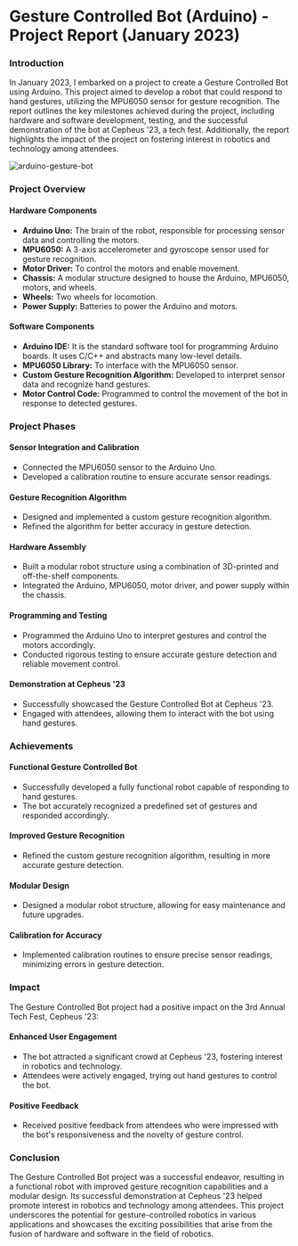 # Gesture Controlled Bot (Arduino) - Project Report (January 2023)
### Introduction
In January 2023, I embarked on a project to create a Gesture Controlled Bot using Arduino. This project aimed to develop a robot that could respond to hand gestures, utilizing the MPU6050 sensor for gesture recognition. The report outlines the key milestones achieved during the project, including hardware and software development, testing, and the successful demonstration of the bot at Cepheus '23, a tech fest. Additionally, the report highlights the impact of the project on fostering interest in robotics and technology among attendees.

![arduino-gesture-bot](https://github.com/tyagibhavya/gesture-controlled-bot/assets/99269005/06897a3f-0ebd-4dfd-b655-92256a6d2f5f)

### Project Overview
#### Hardware Components
- **Arduino Uno:** The brain of the robot, responsible for processing sensor data and controlling the motors.
- **MPU6050:** A 3-axis accelerometer and gyroscope sensor used for gesture recognition.
- **Motor Driver:** To control the motors and enable movement.
- **Chassis:** A modular structure designed to house the Arduino, MPU6050, motors, and wheels.
- **Wheels:** Two wheels for locomotion.
- **Power Supply:** Batteries to power the Arduino and motors.

#### Software Components
- **Arduino IDE:**  It is the standard software tool for programming Arduino boards. It uses C/C++ and abstracts many low-level details.
- **MPU6050 Library:** To interface with the MPU6050 sensor.
- **Custom Gesture Recognition Algorithm:** Developed to interpret sensor data and recognize hand gestures.
- **Motor Control Code:** Programmed to control the movement of the bot in response to detected gestures.

### Project Phases
#### Sensor Integration and Calibration
- Connected the MPU6050 sensor to the Arduino Uno.
- Developed a calibration routine to ensure accurate sensor readings.
#### Gesture Recognition Algorithm
- Designed and implemented a custom gesture recognition algorithm.
- Refined the algorithm for better accuracy in gesture detection.
#### Hardware Assembly
- Built a modular robot structure using a combination of 3D-printed and off-the-shelf components.
- Integrated the Arduino, MPU6050, motor driver, and power supply within the chassis.
#### Programming and Testing
- Programmed the Arduino Uno to interpret gestures and control the motors accordingly.
- Conducted rigorous testing to ensure accurate gesture detection and reliable movement control.
#### Demonstration at Cepheus '23
- Successfully showcased the Gesture Controlled Bot at Cepheus '23.
- Engaged with attendees, allowing them to interact with the bot using hand gestures.

### Achievements
#### Functional Gesture Controlled Bot
- Successfully developed a fully functional robot capable of responding to hand gestures.
- The bot accurately recognized a predefined set of gestures and responded accordingly.
#### Improved Gesture Recognition
- Refined the custom gesture recognition algorithm, resulting in more accurate gesture detection.
#### Modular Design
- Designed a modular robot structure, allowing for easy maintenance and future upgrades.
#### Calibration for Accuracy
- Implemented calibration routines to ensure precise sensor readings, minimizing errors in gesture detection.

### Impact
The Gesture Controlled Bot project had a positive impact on the 3rd Annual Tech Fest, Cepheus '23:

#### Enhanced User Engagement
- The bot attracted a significant crowd at Cepheus '23, fostering interest in robotics and technology.
- Attendees were actively engaged, trying out hand gestures to control the bot.
#### Positive Feedback
- Received positive feedback from attendees who were impressed with the bot's responsiveness and the novelty of gesture control.

### Conclusion
The Gesture Controlled Bot project was a successful endeavor, resulting in a functional robot with improved gesture recognition capabilities and a modular design. Its successful demonstration at Cepheus '23 helped promote interest in robotics and technology among attendees. This project underscores the potential for gesture-controlled robotics in various applications and showcases the exciting possibilities that arise from the fusion of hardware and software in the field of robotics.
